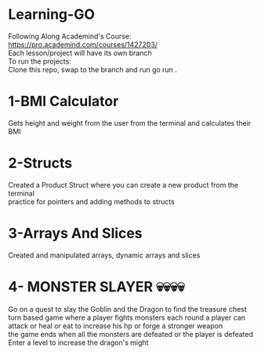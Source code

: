 # Learning-GO

Following Along Academind's Course: <br>
https://pro.academind.com/courses/1427203/<br>
Each lesson/project will have its own branch<br>
To run the projects:<br>
Clone this repo, swap to the branch and run go run . <br>

# 1-BMI Calculator
Gets height and weight from the user from the terminal and calculates their BMI<br>

# 2-Structs 
Created a Product Struct where you can create a new product from the terminal <br>
practice for pointers and adding methods to structs <br>

# 3-Arrays And Slices
Created and manipulated arrays, dynamic arrays and slices<br>

# 4- MONSTER SLAYER 💀💀💀💀
Go on a quest to slay the Goblin and the Dragon to find the treasure chest <br>
turn based game where a player fights monsters each round a player can attack or heal or eat to increase his hp or forge a stronger weapon <br>
the game ends when all the monsters are defeated or the player is defeated <br>
Enter a level to increase the dragon's might <br>


